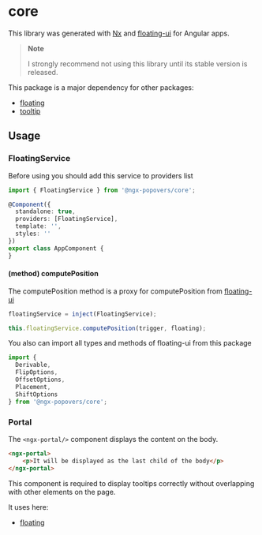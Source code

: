 # core

This library was generated with [Nx](https://nx.dev) and [floating-ui](https://floating-ui.com/) for Angular apps.

> **Note**
>
> I strongly recommend not using this library until its stable version is released.

This package is a major dependency for other packages:
* [floating](https://www.npmjs.com/package/@ngx-popovers/floating)
* [tooltip](https://www.npmjs.com/package/@ngx-popovers/tooltip)

## Usage

### FloatingService

Before using you should add this service to providers list

```typescript
import { FloatingService } from '@ngx-popovers/core';

@Component({
  standalone: true,
  providers: [FloatingService],
  template: '',
  styles: ''
})
export class AppComponent {
}
```

#### (method) computePosition
The computePosition method is a proxy for computePosition from [floating-ui](https://floating-ui.com/docs/computePosition)

```typescript
floatingService = inject(FloatingService);

this.floatingService.computePosition(trigger, floating);
```

You also can import all types and  methods of floating-ui from this package

```typescript
import { 
  Derivable, 
  FlipOptions, 
  OffsetOptions, 
  Placement, 
  ShiftOptions 
} from '@ngx-popovers/core';
```

### Portal

The `<ngx-portal/>` component displays the content on the body.

```html
<ngx-portal>
    <p>It will be displayed as the last child of the body</p>
</ngx-portal>
```

This component is required to display tooltips correctly without overlapping with other elements on the page.

It uses here:
* [floating](https://www.npmjs.com/package/@ngx-popovers/floating)

